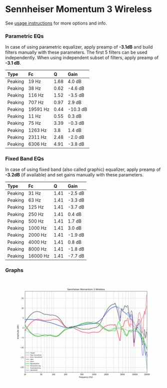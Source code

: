 # Sennheiser Momentum 3 Wireless
See [usage instructions](https://github.com/jaakkopasanen/AutoEq#usage) for more options and info.

### Parametric EQs
In case of using parametric equalizer, apply preamp of **-3.1dB** and build filters manually
with these parameters. The first 5 filters can be used independently.
When using independent subset of filters, apply preamp of **-3.1 dB**.

| Type    | Fc       |    Q | Gain     |
|:--------|:---------|:-----|:---------|
| Peaking | 19 Hz    | 1.68 | 4.0 dB   |
| Peaking | 38 Hz    | 0.62 | -4.6 dB  |
| Peaking | 116 Hz   | 1.52 | -3.5 dB  |
| Peaking | 707 Hz   | 0.97 | 2.9 dB   |
| Peaking | 19591 Hz | 0.44 | -10.3 dB |
| Peaking | 11 Hz    | 0.55 | 0.3 dB   |
| Peaking | 75 Hz    | 3.39 | -0.3 dB  |
| Peaking | 1263 Hz  | 3.8  | 1.4 dB   |
| Peaking | 2311 Hz  | 2.48 | -2.0 dB  |
| Peaking | 6306 Hz  | 4.91 | -3.8 dB  |

### Fixed Band EQs
In case of using fixed band (also called graphic) equalizer, apply preamp of **-3.2dB**
(if available) and set gains manually with these parameters.

| Type    | Fc       |    Q | Gain    |
|:--------|:---------|:-----|:--------|
| Peaking | 31 Hz    | 1.41 | -2.5 dB |
| Peaking | 63 Hz    | 1.41 | -3.3 dB |
| Peaking | 125 Hz   | 1.41 | -3.7 dB |
| Peaking | 250 Hz   | 1.41 | 0.4 dB  |
| Peaking | 500 Hz   | 1.41 | 1.7 dB  |
| Peaking | 1000 Hz  | 1.41 | 3.0 dB  |
| Peaking | 2000 Hz  | 1.41 | -1.9 dB |
| Peaking | 4000 Hz  | 1.41 | 0.8 dB  |
| Peaking | 8000 Hz  | 1.41 | -1.8 dB |
| Peaking | 16000 Hz | 1.41 | -7.7 dB |

### Graphs
![](./Sennheiser%20Momentum%203%20Wireless.png)